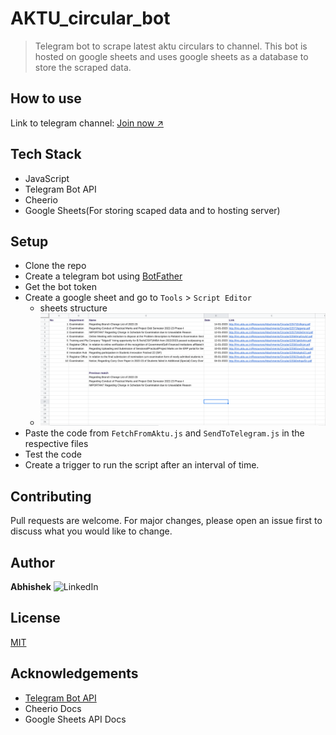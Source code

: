 # AKTU_circular_bot
> Telegram bot to scrape latest aktu circulars to channel. This bot is hosted on google sheets and uses google sheets as a database to store the scraped data.

## How to use
 Link to telegram channel: [Join now :arrow_upper_right:](https://t.me/aktucirculars)

## Tech Stack
- JavaScript
- Telegram Bot API
- Cheerio
- Google Sheets(For storing scaped data and to hosting server)

## Setup
- Clone the repo
- Create a telegram bot using [BotFather](https://t.me/BotFather)
- Get the bot token
- Create a google sheet and go to `Tools` > `Script Editor`
   - sheets structure
   - ![sheets structure](./assets/sheets_structure.png)
- Paste the code from `FetchFromAktu.js` and `SendToTelegram.js` in the respective files
- Test the code
- Create a trigger to run the script after an interval of time.

## Contributing
Pull requests are welcome. For major changes, please open an issue first to discuss what you would like to change.

## Author
  **Abhishek** 
   ![LinkedIn](https://img.shields.io/badge/linkedin-%230077B5.svg?style=Social&logo=linkedin&logoColor=white)

## License
[MIT](https://choosealicense.com/licenses/mit/)


## Acknowledgements
- [Telegram Bot API](https://core.telegram.org/bots/api)
- Cheerio Docs
- Google Sheets API Docs 